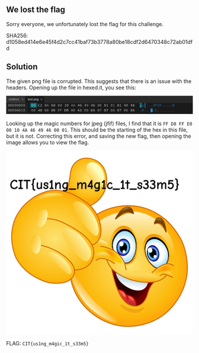 ## We lost the flag
Sorry everyone, we unfortunately lost the flag for this challenge.

SHA256: d1058ed414e6e45f4d2c7cc41baf73b3778a80be18cdf2d6470348c72ab01dfd

## Solution

The given png file is corrupted. This suggests that there is an issue with the headers. Opening up the file in hexed.it, you see this:

 ![hex](hex.png)

 Looking up the magic numbers for jpeg (jfif) files, I find that it is `FF D8 FF E0 00 10 4A 46
49 46 00 01`. This should be the starting of the hex in this file, but it is not. Correcting this error, and saving the new flag, then opening the image allows you to view the flag. 

![flag](lost.jpeg)

FLAG: `CIT{us1ng_m4gic_1t_s33m5}`